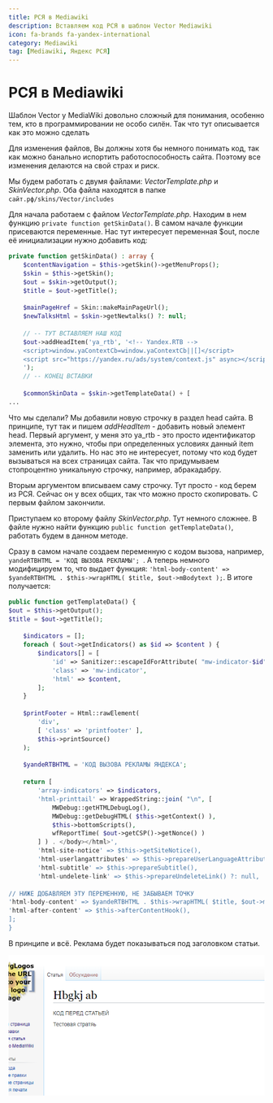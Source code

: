 ```yaml
---
title: РСЯ в Mediawiki
description: Вставляем код РСЯ в шаблон Vector Mediawiki
icon: fa-brands fa-yandex-international
category: Mediawiki
tag: [Mediawiki, Яндекс РСЯ]
---
```


# РСЯ в Mediawiki

Шаблон Vector у MediaWiki довольно сложный для понимания, особенно тем, кто в программировании не особо силён. Так что тут описывается как это можно сделать

Для изменения файлов, Вы должны хотя бы немного понимать код, так как можно банально испортить работоспособность сайта. Поэтому все изменения делаются на свой страх и риск.

Мы будем работать с двумя файлами: *VectorTemplate.php* и *SkinVector.php*. Оба файла находятся в папке `сайт.рф/skins/Vector/includes`

Для начала работаем с файлом *VectorTemplate.php*. Находим в нем функцию `private function getSkinData()`. В самом начале функции присеваются переменные. Нас тут интересует переменная $out, после её инициализации нужно добавить код:

```php
private function getSkinData() : array {
    $contentNavigation = $this->getSkin()->getMenuProps();
    $skin = $this->getSkin();
    $out = $skin->getOutput();
    $title = $out->getTitle();

    $mainPageHref = Skin::makeMainPageUrl();
    $newTalksHtml = $skin->getNewtalks() ?: null;

    // -- ТУТ ВСТАВЛЯЕМ НАШ КОД
    $out->addHeadItem('ya_rtb', '<!-- Yandex.RTB -->
    <script>window.yaContextCb=window.yaContextCb||[]</script>
    <script src="https://yandex.ru/ads/system/context.js" async></script>
    ');
    // -- КОНЕЦ ВСТАВКИ

    $commonSkinData = $skin->getTemplateData() + [
...
```

Что мы сделали? Мы добавили новую строчку в раздел head сайта. В принципе, тут так и пишем *addHeadItem* - добавить новый элемент head. Первый аргумент, у меня это ya_rtb - это просто идентификатор элемента, это нужно, чтобы при определенных условиях данный item заменить или удалить. Но нас это не интересует, потому что код будет вызываться на всех страницах сайта. Так что придумываем стопроцентно уникальную строчку, например, абракадабру.

Вторым аргументом вписываем саму строчку. Тут просто - код берем из РСЯ. Сейчас он у всех общих, так что можно просто скопировать. С первым файлом закончили.

Приступаем ко второму файлу *SkinVector.php*. Тут немного сложнее. В файле нужно найти функцию `public function getTemplateData()`, работать будем в данном методе.

Сразу в самом начале создаем переменную c кодом вызова, например, `yandeRTBHTML = 'КОД ВЫЗОВА РЕКЛАМЫ'; `. А теперь немного модифицируем то, что выдает функция: ``` 'html-body-content' => $yandeRTBHTML . $this->wrapHTML( $title, $out->mBodytext ); ```. В итоге получается:

```php
public function getTemplateData() {
$out = $this->getOutput();
$title = $out->getTitle();

    $indicators = [];
    foreach ( $out->getIndicators() as $id => $content ) {
        $indicators[] = [
            'id' => Sanitizer::escapeIdForAttribute( "mw-indicator-$id" ),
            'class' => 'mw-indicator',
            'html' => $content,
        ];
    }

    $printFooter = Html::rawElement(
        'div',
        [ 'class' => 'printfooter' ],
        $this->printSource()
    );

    $yandeRTBHTML = 'КОД ВЫЗОВА РЕКЛАМЫ ЯНДЕКСА';

    return [
        'array-indicators' => $indicators,
        'html-printtail' => WrappedString::join( "\n", [
            MWDebug::getHTMLDebugLog(),
            MWDebug::getDebugHTML( $this->getContext() ),
            $this->bottomScripts(),
            wfReportTime( $out->getCSP()->getNonce() )
        ] ) . </body></html>',
        'html-site-notice' => $this->getSiteNotice(),
        'html-userlangattributes' => $this->prepareUserLanguageAttributes(),
        'html-subtitle' => $this->prepareSubtitle(),
        'html-undelete-link' => $this->prepareUndeleteLink() ?: null,

// НИЖЕ ДОБАВЛЯЕМ ЭТУ ПЕРЕМЕННУЮ, НЕ ЗАБЫВАЕМ ТОЧКУ
'html-body-content' => $yandeRTBHTML . $this->wrapHTML( $title, $out->mBodytext ) . $printFooter,
'html-after-content' => $this->afterContentHook(),
];
}
```

В принципе и всё. Реклама будет показываться под заголовком статьи.

![Картинка](./ya-rtb-1.png)
